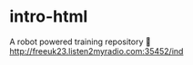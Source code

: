 # intro-html
A robot powered training repository :robot:
http://freeuk23.listen2myradio.com:35452/ind
